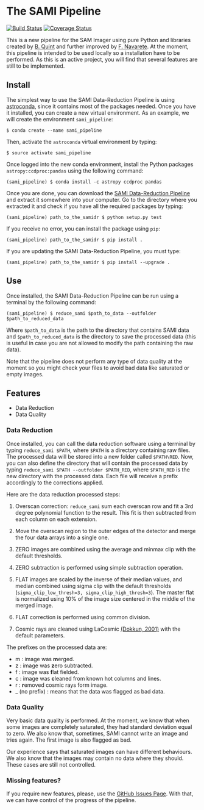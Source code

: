 # The SAMI Pipeline

[![Build Status](https://travis-ci.org/soar-telescope/sami.svg?branch=master)](https://travis-ci.org/soar-telescope/sami)
[![Coverage Status](https://coveralls.io/repos/github/soar-telescope/sami/badge.svg?branch=master)](https://coveralls.io/github/soar-telescope/sami?branch=master)

This is a new pipeline for the SAM Imager using pure Python and
libraries created by [B. Quint](https://github.com/b1quint) and
further improved by [F. Navarete](https://github.com/navarete).
At the moment, this pipeline is intended to be used locally
so a installation have to be performed. As this is an active project,
you will  find that several features are still to be implemented.

## Install

  The simplest way to use the SAMI Data-Reduction Pipeline is using [astroconda](https://astroconda.readthedocs.io/en/latest/),
  since it contains most of the packages needed.
  Once you have it installed, you can create a new virtual environment. As an example, we will create the environment ```sami_pipeline```:
  ```
  $ conda create --name sami_pipeline
  ```

  Then, activate the `astroconda` virtual environment by typing: 

  ```
  $ source activate sami_pipeline
  ```
  
  Once logged into the new conda environment, install the Python packages `astropy:ccdproc:pandas` using the following command:

  ```
  (sami_pipeline) $ conda install -c astropy ccdproc pandas
  ```

  Once you are done, you can download the [SAMI Data-Reduction Pipeline](https://github.com/soar-telescope/sami/archive/master.zip)
  and extract it somewhere into your computer.
  Go to the directory where you extracted it and check if you have all the required packages by typing:

  ```
  (sami_pipeline) path_to_the_samidr $ python setup.py test
  ```

  If you receive no error, you can install the package using `pip`:

  ```
  (sami_pipeline) path_to_the_samidr $ pip install .
  ```

  If you are updating the SAMI Data-Reduction Pipeline, you must type:

  ```
  (sami_pipeline) path_to_the_samidr $ pip install --upgrade .
  ```

## Use

  Once installed, the SAMI Data-Reduction Pipeline can be run using a terminal
  by the following command:

  ```
  (sami_pipeline) $ reduce_sami $path_to_data --outfolder $path_to_reduced_data
  ```

  Where `$path_to_data` is the path to the directory that contains SAMI data and
  `$path_to_reduced_data` is the directory to save the processed data
  (this is useful in case you are not allowed to modify the path containing the raw data).

  Note that the pipeline does not perform any type of data quality at the moment
  so you might check your files to avoid bad data like saturated or empty
  images.

## Features

* Data Reduction
* Data Quality

### Data Reduction

 Once installed, you can call the data reduction software using a
 terminal by typing `reduce_sami $PATH`, where `$PATH` is a directory
 containing raw files. The processed data will be stored into a new
 folder called `$PATH\RED`. Now, you can also define the directory that will
 contain the processed data by typing `reduce_sami $PATH --outfolder $PATH_RED`,
 where `$PATH_RED` is the new directory with the processed data.
 Each file will receive a prefix accordingly
 to the corrections applied.

 Here are the data reduction processed steps:

 1) Overscan correction: `reduce_sami` sum each overscan row and fit a
 3rd degree polynomial function to the result. This fit is then subtracted
 from each column on each extension.

 2) Move the overscan region to the outer edges of the detector and
 merge the four data arrays into a single one.

 3) ZERO images are combined using the average and minmax clip with the
 default thresholds.

 4) ZERO subtraction is performed using simple subtraction operation.

 5) FLAT images are scaled by the inverse of their median values, 
 and median combined using sigma clip with the default thresholds
 (`sigma_clip_low_thresh=3, sigma_clip_high_thresh=3`).
 The master flat is normalized using 10% of the
 image size centered in the middle of the merged image.

 6) FLAT correction is performed using common division.

 7) Cosmic rays are cleaned using LaCosmic
 [(Dokkun, 2001)](http://www.astro.yale.edu/dokkum/lacosmic/) with the
 default parameters.

 The prefixes on the processed data are:

 * m : image was **m**erged.
 * z : image was **z**ero subtracted.
 * f : image was **f**lat fielded.
 * c : image was **c**leaned from known hot columns and lines.
 * r : **r**emoved cosmic rays form image.
 * _ (no prefix) : means that the data was flagged as bad data.

### Data Quality

 Very basic data quality is performed. At the moment, we know that when some images
 are completely saturated, they had standard deviation equal to zero. We also know
 that, sometimes, SAMI cannot write an image and tries again. The first image is
 also flagged as bad.

 Our experience says that saturated images can have different behaviours. We also know
 that the images may contain no data where they should. These cases are still not controlled.

### Missing features?

If you require new features, please, use the [GitHub Issues Page](https://github.com/soar-telescope/sami/issues). With that, we can have control of the progress of the pipeline.
